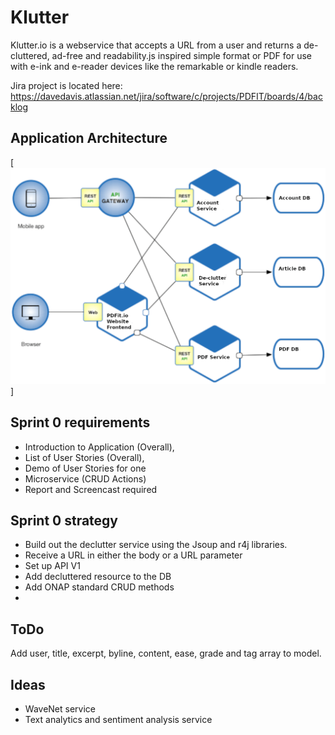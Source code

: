 # Klutter

Klutter.io is a webservice that accepts a URL from a user and returns
a de-cluttered, ad-free and readability.js inspired simple format or
PDF for use with e-ink and e-reader devices like the remarkable or
kindle readers. 

Jira project is located here: 
https://davedavis.atlassian.net/jira/software/c/projects/PDFIT/boards/4/backlog

## Application Architecture 



[<img alt="architecture" src="docs/images/architecture draft 1.png" />]



## Sprint 0 requirements
- Introduction to Application (Overall),
- List of User Stories (Overall),
- Demo of User Stories for one
- Microservice (CRUD Actions)
- Report and Screencast required


## Sprint 0 strategy
- Build out the declutter service using the Jsoup and r4j libraries.
- Receive a URL in either the body or a URL parameter
- Set up API V1
- Add decluttered resource to the DB
- Add ONAP standard CRUD methods
- 


## ToDo
Add user, title, excerpt, byline, content, ease, grade and tag array to model.



## Ideas 
- WaveNet service
- Text analytics and sentiment analysis service
